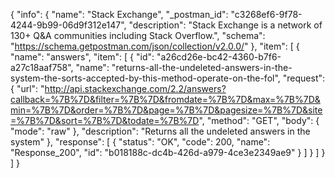 {
  "info": {
    "name": "Stack Exchange",
    "_postman_id": "c3268ef6-9f78-4244-9b99-06d9f312e147",
    "description": "Stack Exchange is a network of 130+ Q&amp;A communities including Stack Overflow.",
    "schema": "https://schema.getpostman.com/json/collection/v2.0.0/"
  },
  "item": [
    {
      "name": "answers",
      "item": [
        {
          "id": "a26cd26e-bc42-4360-b7f6-a27c18aaf758",
          "name": "returns-all-the-undeleted-answers-in-the-system-the-sorts-accepted-by-this-method-operate-on-the-fol",
          "request": {
            "url": "http://api.stackexchange.com/2.2/answers?callback=%7B%7D&filter=%7B%7D&fromdate=%7B%7D&max=%7B%7D&min=%7B%7D&order=%7B%7D&page=%7B%7D&pagesize=%7B%7D&site=%7B%7D&sort=%7B%7D&todate=%7B%7D",
            "method": "GET",
            "body": {
              "mode": "raw"
            },
            "description": "Returns all the undeleted answers in the system"
          },
          "response": [
            {
              "status": "OK",
              "code": 200,
              "name": "Response_200",
              "id": "b018188c-dc4b-426d-a979-4ce3e2349ae9"
            }
          ]
        }
      ]
    }
  ]
}
